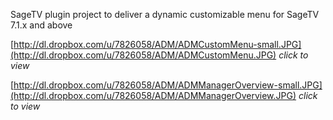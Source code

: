 SageTV plugin project to deliver a dynamic customizable menu for SageTV 7.1.x and above

[http://dl.dropbox.com/u/7826058/ADM/ADMCustomMenu-small.JPG](http://dl.dropbox.com/u/7826058/ADM/ADMCustomMenu.JPG) _click to view_

[http://dl.dropbox.com/u/7826058/ADM/ADMManagerOverview-small.JPG](http://dl.dropbox.com/u/7826058/ADM/ADMManagerOverview.JPG) _click to view_

